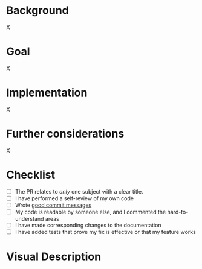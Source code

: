 # Background

X

# Goal

X

# Implementation

X

# Further considerations

X

# Checklist

- [ ] The PR relates to *only* one subject with a clear title.
- [ ] I have performed a self-review of my own code
- [ ] Wrote [good commit messages](http://chris.beams.io/posts/git-commit/)
- [ ] My code is readable by someone else, and I commented the hard-to-understand areas
- [ ] I have made corresponding changes to the documentation
- [ ] I have added tests that prove my fix is effective or that my feature works

# Visual Description

![]()